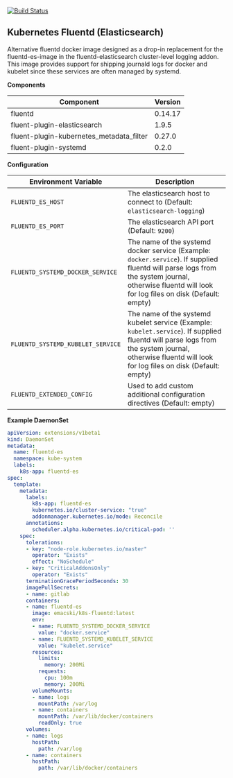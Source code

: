 [![Build Status](https://travis-ci.org/emacski/k8s-fluentd.svg?branch=master)](https://travis-ci.org/emacski/k8s-fluentd)

Kubernetes Fluentd (Elasticsearch)
----------------------------------

Alternative fluentd docker image designed as a drop-in replacement for the
fluentd-es-image in the fluentd-elasticsearch cluster-level logging addon. This
image provides support for shipping journald logs for docker and kubelet since
these services are often managed by systemd.

**Components**

| Component | Version |
| --------- | ------- |
| fluentd | 0.14.17 |
| fluent-plugin-elasticsearch | 1.9.5 |
| fluent-plugin-kubernetes_metadata_filter | 0.27.0 |
| fluent-plugin-systemd | 0.2.0 |

**Configuration**

| Environment Variable | Description |
| -------------------- | ----------- |
| `FLUENTD_ES_HOST` | The elasticsearch host to connect to (Default: `elasticsearch-logging`) |
| `FLUENTD_ES_PORT` | The elasticsearch API port (Default: `9200`) |
| `FLUENTD_SYSTEMD_DOCKER_SERVICE` | The name of the systemd docker service (Example: `docker.service`). If supplied fluentd will parse logs from the system journal, otherwise fluentd will look for log files on disk (Default: empty) |
| `FLUENTD_SYSTEMD_KUBELET_SERVICE` | The name of the systemd kubelet service (Example: `kubelet.service`). If supplied fluentd will parse logs from the system journal, otherwise fluentd will look for log files on disk (Default: empty) |
| `FLUENTD_EXTENDED_CONFIG` | Used to add custom additional configuration directives (Default: empty) |

**Example DaemonSet**
```yaml
apiVersion: extensions/v1beta1
kind: DaemonSet
metadata:
  name: fluentd-es
  namespace: kube-system
  labels:
    k8s-app: fluentd-es
spec:
  template:
    metadata:
      labels:
        k8s-app: fluentd-es
        kubernetes.io/cluster-service: "true"
        addonmanager.kubernetes.io/mode: Reconcile
      annotations:
        scheduler.alpha.kubernetes.io/critical-pod: ''
    spec:
      tolerations:
      - key: "node-role.kubernetes.io/master"
        operator: "Exists"
        effect: "NoSchedule"
      - key: "CriticalAddonsOnly"
        operator: "Exists"
      terminationGracePeriodSeconds: 30
      imagePullSecrets:
      - name: gitlab
      containers:
      - name: fluentd-es
        image: emacski/k8s-fluentd:latest
        env:
        - name: FLUENTD_SYSTEMD_DOCKER_SERVICE
          value: "docker.service"
        - name: FLUENTD_SYSTEMD_KUBELET_SERVICE
          value: "kubelet.service"
        resources:
          limits:
            memory: 200Mi
          requests:
            cpu: 100m
            memory: 200Mi
        volumeMounts:
        - name: logs
          mountPath: /var/log
        - name: containers
          mountPath: /var/lib/docker/containers
          readOnly: true
      volumes:
      - name: logs
        hostPath:
          path: /var/log
      - name: containers
        hostPath:
          path: /var/lib/docker/containers
```

